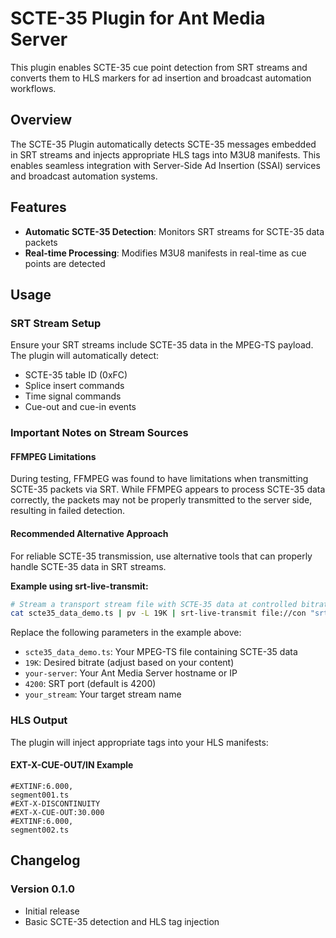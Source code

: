 # SCTE-35 Plugin for Ant Media Server

This plugin enables SCTE-35 cue point detection from SRT streams and converts them to HLS markers for ad insertion and broadcast automation workflows.

## Overview

The SCTE-35 Plugin automatically detects SCTE-35 messages embedded in SRT streams and injects appropriate HLS tags into M3U8 manifests. This enables seamless integration with Server-Side Ad Insertion (SSAI) services and broadcast automation systems.

## Features

- **Automatic SCTE-35 Detection**: Monitors SRT streams for SCTE-35 data packets
- **Real-time Processing**: Modifies M3U8 manifests in real-time as cue points are detected

## Usage

### SRT Stream Setup

Ensure your SRT streams include SCTE-35 data in the MPEG-TS payload. The plugin will automatically detect:

- SCTE-35 table ID (0xFC)
- Splice insert commands
- Time signal commands
- Cue-out and cue-in events

### Important Notes on Stream Sources

#### FFMPEG Limitations
During testing, FFMPEG was found to have limitations when transmitting SCTE-35 packets via SRT. While FFMPEG appears to process SCTE-35 data correctly, the packets may not be properly transmitted to the server side, resulting in failed detection.

#### Recommended Alternative Approach
For reliable SCTE-35 transmission, use alternative tools that can properly handle SCTE-35 data in SRT streams.

**Example using srt-live-transmit:**
```bash
# Stream a transport stream file with SCTE-35 data at controlled bitrate
cat scte35_data_demo.ts | pv -L 19K | srt-live-transmit file://con "srt://your-server:4200?streamid=WebRTCAppEE/your_stream"
```

Replace the following parameters in the example above:
- `scte35_data_demo.ts`: Your MPEG-TS file containing SCTE-35 data
- `19K`: Desired bitrate (adjust based on your content)
- `your-server`: Your Ant Media Server hostname or IP
- `4200`: SRT port (default is 4200)
- `your_stream`: Your target stream name

### HLS Output

The plugin will inject appropriate tags into your HLS manifests:

#### EXT-X-CUE-OUT/IN Example
```m3u8
#EXTINF:6.000,
segment001.ts
#EXT-X-DISCONTINUITY
#EXT-X-CUE-OUT:30.000
#EXTINF:6.000,
segment002.ts
```

## Changelog

### Version 0.1.0
- Initial release
- Basic SCTE-35 detection and HLS tag injection

